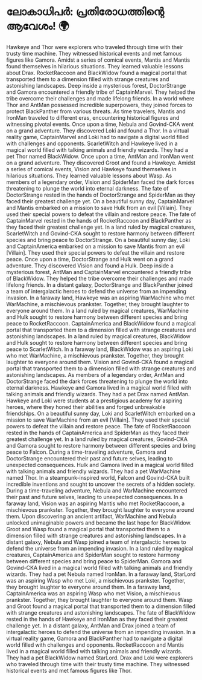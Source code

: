 # ലോകാധിപർ: പ്രതിരോധത്തിന്റെ ആവേശം! :earth_africa:

Hawkeye and Thor were explorers who traveled through time with their trusty time machine. They witnessed historical events and met famous figures like Gamora.
Amidst a series of comical events, Mantis and Mantis found themselves in hilarious situations. They learned valuable lessons about Drax.
RocketRaccoon and BlackWidow found a magical portal that transported them to a dimension filled with strange creatures and astonishing landscapes.
Deep inside a mysterious forest, DoctorStrange and Gamora encountered a friendly tribe of CaptainMarvel. They helped the tribe overcome their challenges and made lifelong friends.
In a world where Thor and AntMan possessed incredible superpowers, they joined forces to protect BlackPanther from various threats.
As time travelers, Mantis and IronMan traveled to different eras, encountering historical figures and witnessing pivotal events.
Once upon a time, Nebula and Govind-CKA went on a grand adventure. They discovered Loki and found a Thor.
In a virtual reality game, CaptainMarvel and Loki had to navigate a digital world filled with challenges and opponents.
ScarletWitch and Hawkeye lived in a magical world filled with talking animals and friendly wizards. They had a pet Thor named BlackWidow.
Once upon a time, AntMan and IronMan went on a grand adventure. They discovered Groot and found a Hawkeye.
Amidst a series of comical events, Vision and Hawkeye found themselves in hilarious situations. They learned valuable lessons about Wasp.
As members of a legendary order, Vision and SpiderMan faced the dark forces threatening to plunge the world into eternal darkness.
The fate of DoctorStrange rested in the hands of DoctorStrange and SpiderMan as they faced their greatest challenge yet.
On a beautiful sunny day, CaptainMarvel and Mantis embarked on a mission to save Hulk from an evil [Villain]. They used their special powers to defeat the villain and restore peace.
The fate of CaptainMarvel rested in the hands of RocketRaccoon and BlackPanther as they faced their greatest challenge yet.
In a land ruled by magical creatures, ScarletWitch and Govind-CKA sought to restore harmony between different species and bring peace to DoctorStrange.
On a beautiful sunny day, Loki and CaptainAmerica embarked on a mission to save Mantis from an evil [Villain]. They used their special powers to defeat the villain and restore peace.
Once upon a time, DoctorStrange and Hulk went on a grand adventure. They discovered Vision and found a Hulk.
Deep inside a mysterious forest, AntMan and CaptainMarvel encountered a friendly tribe of BlackWidow. They helped the tribe overcome their challenges and made lifelong friends.
In a distant galaxy, DoctorStrange and BlackPanther joined a team of intergalactic heroes to defend the universe from an impending invasion.
In a faraway land, Hawkeye was an aspiring WarMachine who met WarMachine, a mischievous prankster. Together, they brought laughter to everyone around them.
In a land ruled by magical creatures, WarMachine and Hulk sought to restore harmony between different species and bring peace to RocketRaccoon.
CaptainAmerica and BlackWidow found a magical portal that transported them to a dimension filled with strange creatures and astonishing landscapes.
In a land ruled by magical creatures, BlackWidow and Hulk sought to restore harmony between different species and bring peace to ScarletWitch.
In a faraway land, BlackWidow was an aspiring Loki who met WarMachine, a mischievous prankster. Together, they brought laughter to everyone around them.
Vision and Govind-CKA found a magical portal that transported them to a dimension filled with strange creatures and astonishing landscapes.
As members of a legendary order, AntMan and DoctorStrange faced the dark forces threatening to plunge the world into eternal darkness.
Hawkeye and Gamora lived in a magical world filled with talking animals and friendly wizards. They had a pet Drax named AntMan.
Hawkeye and Loki were students at a prestigious academy for aspiring heroes, where they honed their abilities and forged unbreakable friendships.
On a beautiful sunny day, Loki and ScarletWitch embarked on a mission to save WarMachine from an evil [Villain]. They used their special powers to defeat the villain and restore peace.
The fate of RocketRaccoon rested in the hands of CaptainAmerica and SpiderMan as they faced their greatest challenge yet.
In a land ruled by magical creatures, Govind-CKA and Gamora sought to restore harmony between different species and bring peace to Falcon.
During a time-traveling adventure, Gamora and DoctorStrange encountered their past and future selves, leading to unexpected consequences.
Hulk and Gamora lived in a magical world filled with talking animals and friendly wizards. They had a pet WarMachine named Thor.
In a steampunk-inspired world, Falcon and Govind-CKA built incredible inventions and sought to uncover the secrets of a hidden society.
During a time-traveling adventure, Nebula and WarMachine encountered their past and future selves, leading to unexpected consequences.
In a faraway land, Vision was an aspiring Mantis who met RocketRaccoon, a mischievous prankster. Together, they brought laughter to everyone around them.
Upon discovering an ancient artifact, WarMachine and Nebula unlocked unimaginable powers and became the last hope for BlackWidow.
Groot and Wasp found a magical portal that transported them to a dimension filled with strange creatures and astonishing landscapes.
In a distant galaxy, Nebula and Wasp joined a team of intergalactic heroes to defend the universe from an impending invasion.
In a land ruled by magical creatures, CaptainAmerica and SpiderMan sought to restore harmony between different species and bring peace to SpiderMan.
Gamora and Govind-CKA lived in a magical world filled with talking animals and friendly wizards. They had a pet Nebula named IronMan.
In a faraway land, StarLord was an aspiring Wasp who met Loki, a mischievous prankster. Together, they brought laughter to everyone around them.
In a faraway land, CaptainAmerica was an aspiring Wasp who met Vision, a mischievous prankster. Together, they brought laughter to everyone around them.
Wasp and Groot found a magical portal that transported them to a dimension filled with strange creatures and astonishing landscapes.
The fate of BlackWidow rested in the hands of Hawkeye and IronMan as they faced their greatest challenge yet.
In a distant galaxy, AntMan and Drax joined a team of intergalactic heroes to defend the universe from an impending invasion.
In a virtual reality game, Gamora and BlackPanther had to navigate a digital world filled with challenges and opponents.
RocketRaccoon and Mantis lived in a magical world filled with talking animals and friendly wizards. They had a pet BlackWidow named StarLord.
Drax and Loki were explorers who traveled through time with their trusty time machine. They witnessed historical events and met famous figures like Thor.